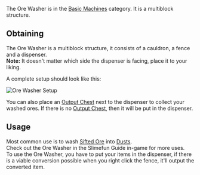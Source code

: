 The Ore Washer is in the [Basic Machines](https://github.com/Slimefun/Slimefun4/wiki/Basic-Machines) category. It is a multiblock structure.<br>

## Obtaining

The Ore Washer is a multiblock structure, it consists of a cauldron, a fence and a dispenser.<br>
**Note:** It doesn't matter which side the dispenser is facing, place it to your liking.<br>

A complete setup should look like this:

![Ore Washer Setup](https://raw.githubusercontent.com/TheBusyBiscuit/Slimefun4-Wiki/master/images/multiblock-ore-washer.png)

You can also place an [Output Chest](https://github.com/Slimefun/Slimefun4/wiki/Output-Chest) next to the dispenser to collect your washed ores. If there is no [Output Chest](https://github.com/Slimefun/Slimefun4/wiki/Output-Chest), then it will be put in the dispenser.

## Usage

Most common use is to wash [Sifted Ore](https://github.com/Slimefun/Slimefun4/wiki/Sifted-Ore) into [Dusts](https://github.com/Slimefun/Slimefun4/wiki/Dusts).<br>
Check out the Ore Washer in the Slimefun Guide in-game for more uses.<br>
To use the Ore Washer, you have to put your items in the dispenser, if there is a viable conversion possible when you right click the fence, it'll output the converted item.
